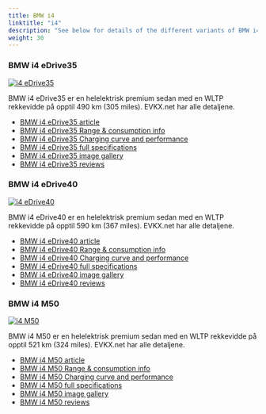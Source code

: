 ```yaml
---
title: BMW i4
linktitle: "i4"
description: "See below for details of the different variants of BMW i4"
weight: 30
---
```

### BMW i4 eDrive35

<a href="/models/bmw/i4/i4_edrive35/"><img src="https://media.evkx.net/multimedia/models/bmw/i4/i4_edrive35/main_1_st.jpg" class="img-fluid" alt="i4 eDrive35" ></a>

BMW i4 eDrive35 er en helelektrisk premium sedan med en WLTP rekkevidde på opptil 490 km (305 miles). EVKX.net har alle detaljene. 

- [BMW i4 eDrive35 article](/models/bmw/i4/i4_edrive35/)
- [BMW i4 eDrive35 Range & consumption info](/models/bmw/i4/i4_edrive35/rangeandconsumption)
- [BMW i4 eDrive35 Charging curve and performance](/models/bmw/i4/i4_edrive35/chargingcurve)
- [BMW i4 eDrive35 full specifications](/models/bmw/i4/i4_edrive35/specifications)
- [BMW i4 eDrive35 image gallery](/models/bmw/i4/i4_edrive35/gallery)
- [BMW i4 eDrive35 reviews](/models/bmw/i4/i4_edrive35/reviews)

### BMW i4 eDrive40

<a href="/models/bmw/i4/i4_edrive40/"><img src="https://media.evkx.net/multimedia/models/bmw/i4/i4_edrive40/main_1_st.jpg" class="img-fluid" alt="i4 eDrive40" ></a>

BMW i4 eDrive40 er en helelektrisk premium sedan med en WLTP rekkevidde på opptil 590 km (367 miles). EVKX.net har alle detaljene. 

- [BMW i4 eDrive40 article](/models/bmw/i4/i4_edrive40/)
- [BMW i4 eDrive40 Range & consumption info](/models/bmw/i4/i4_edrive40/rangeandconsumption)
- [BMW i4 eDrive40 Charging curve and performance](/models/bmw/i4/i4_edrive40/chargingcurve)
- [BMW i4 eDrive40 full specifications](/models/bmw/i4/i4_edrive40/specifications)
- [BMW i4 eDrive40 image gallery](/models/bmw/i4/i4_edrive40/gallery)
- [BMW i4 eDrive40 reviews](/models/bmw/i4/i4_edrive40/reviews)

### BMW i4 M50

<a href="/models/bmw/i4/i4_m50/"><img src="https://media.evkx.net/multimedia/models/bmw/i4/i4_m50/main_1_st.jpg" class="img-fluid" alt="i4 M50" ></a>

BMW i4 M50 er en helelektrisk premium sedan med en WLTP rekkevidde på opptil 521 km (324 miles). EVKX.net har alle detaljene. 

- [BMW i4 M50 article](/models/bmw/i4/i4_m50/)
- [BMW i4 M50 Range & consumption info](/models/bmw/i4/i4_m50/rangeandconsumption)
- [BMW i4 M50 Charging curve and performance](/models/bmw/i4/i4_m50/chargingcurve)
- [BMW i4 M50 full specifications](/models/bmw/i4/i4_m50/specifications)
- [BMW i4 M50 image gallery](/models/bmw/i4/i4_m50/gallery)
- [BMW i4 M50 reviews](/models/bmw/i4/i4_m50/reviews)

